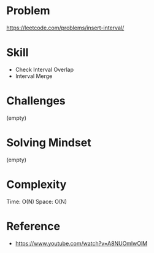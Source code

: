 
# Problem
https://leetcode.com/problems/insert-interval/

# Skill
- Check Interval Overlap
- Interval Merge

# Challenges
(empty)

# Solving Mindset
(empty)

# Complexity
Time: O(N)
Space: O(N)

# Reference
- https://www.youtube.com/watch?v=A8NUOmlwOlM
